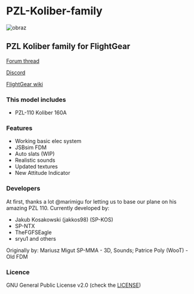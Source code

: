 # PZL-Koliber-family

![obraz](https://user-images.githubusercontent.com/72032903/190264836-66ec08f8-5351-4bb5-bd48-a179c9de8aa5.png)

## PZL Koliber family for FlightGear

[Forum thread](https://forum.flightgear.org/viewtopic.php?f=4&t=40849)

[Discord](https://discord.gg/beADn2sWM6)

[FlightGear wiki](https://wiki.flightgear.org/PZL-Koliber-family)

### This model includes

- PZL-110 Koliber 160A

### Features

- Working basic elec system
- JSBsim FDM
- Auto slats (WIP)
- Realistic sounds
- Updated textures
- New Attitude Indicator

### Developers

At first, thanks a lot @marimigu for letting us to base our plane on his amazing PZL 110.
Currently developed by:

- Jakub Kosakowski (jakkos98) (SP-KOS)
- SP-NTX
- TheFGFSEagle
- sryu1
and others

Originally by: Mariusz Migut SP-MMA - 3D, Sounds; Patrice Poly (WooT) - Old FDM

### Licence

GNU General Public License v2.0 (check the [LICENSE](https://github.com/SP-NTX/PZL-Koliber-family/blob/jsbsim-dev/LICENSE))
